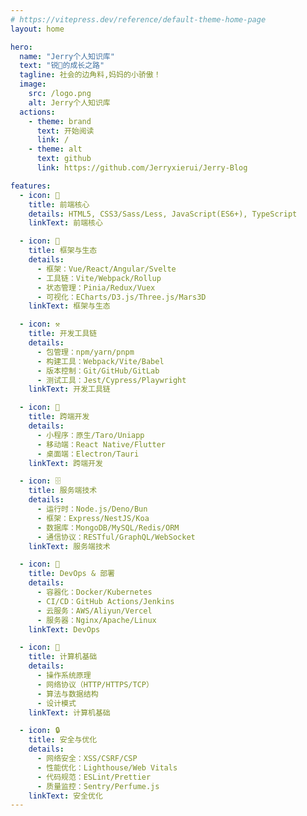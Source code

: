 ```yaml
---
# https://vitepress.dev/reference/default-theme-home-page
layout: home

hero:
  name: "Jerry个人知识库"
  text: "锐🐶的成长之路"
  tagline: 社会的边角料,妈妈的小骄傲！
  image:
    src: /logo.png
    alt: Jerry个人知识库
  actions:
    - theme: brand
      text: 开始阅读
      link: /
    - theme: alt
      text: github
      link: https://github.com/Jerryxierui/Jerry-Blog

features:
  - icon: 🎨
    title: 前端核心
    details: HTML5, CSS3/Sass/Less, JavaScript(ES6+), TypeScript
    linkText: 前端核心

  - icon: 🧩
    title: 框架与生态
    details:
      - 框架：Vue/React/Angular/Svelte
      - 工具链：Vite/Webpack/Rollup
      - 状态管理：Pinia/Redux/Vuex
      - 可视化：ECharts/D3.js/Three.js/Mars3D
    linkText: 框架与生态

  - icon: ⚒️
    title: 开发工具链
    details:
      - 包管理：npm/yarn/pnpm
      - 构建工具：Webpack/Vite/Babel
      - 版本控制：Git/GitHub/GitLab
      - 测试工具：Jest/Cypress/Playwright
    linkText: 开发工具链

  - icon: 📱
    title: 跨端开发
    details:
      - 小程序：原生/Taro/Uniapp
      - 移动端：React Native/Flutter
      - 桌面端：Electron/Tauri
    linkText: 跨端开发

  - icon: 🗄️
    title: 服务端技术
    details:
      - 运行时：Node.js/Deno/Bun
      - 框架：Express/NestJS/Koa
      - 数据库：MongoDB/MySQL/Redis/ORM
      - 通信协议：RESTful/GraphQL/WebSocket
    linkText: 服务端技术

  - icon: 🚀
    title: DevOps & 部署
    details:
      - 容器化：Docker/Kubernetes
      - CI/CD：GitHub Actions/Jenkins
      - 云服务：AWS/Aliyun/Vercel
      - 服务器：Nginx/Apache/Linux
    linkText: DevOps

  - icon: 🧠
    title: 计算机基础
    details:
      - 操作系统原理
      - 网络协议（HTTP/HTTPS/TCP）
      - 算法与数据结构
      - 设计模式
    linkText: 计算机基础

  - icon: 🔒
    title: 安全与优化
    details:
      - 网络安全：XSS/CSRF/CSP
      - 性能优化：Lighthouse/Web Vitals
      - 代码规范：ESLint/Prettier
      - 质量监控：Sentry/Perfume.js
    linkText: 安全优化
---
```


